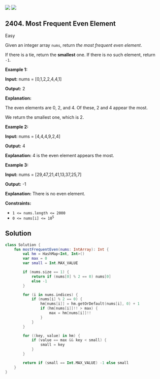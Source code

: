 [![](https://img.shields.io/github/stars/javadev/LeetCode-in-Kotlin?label=Stars&style=flat-square)](https://github.com/javadev/LeetCode-in-Kotlin)
[![](https://img.shields.io/github/forks/javadev/LeetCode-in-Kotlin?label=Fork%20me%20on%20GitHub%20&style=flat-square)](https://github.com/javadev/LeetCode-in-Kotlin/fork)

## 2404\. Most Frequent Even Element

Easy

Given an integer array `nums`, return _the most frequent even element_.

If there is a tie, return the **smallest** one. If there is no such element, return `-1`.

**Example 1:**

**Input:** nums = [0,1,2,2,4,4,1]

**Output:** 2

**Explanation:**

The even elements are 0, 2, and 4. Of these, 2 and 4 appear the most.

We return the smallest one, which is 2.

**Example 2:**

**Input:** nums = [4,4,4,9,2,4]

**Output:** 4

**Explanation:** 4 is the even element appears the most. 

**Example 3:**

**Input:** nums = [29,47,21,41,13,37,25,7]

**Output:** -1

**Explanation:** There is no even element. 

**Constraints:**

*   `1 <= nums.length <= 2000`
*   <code>0 <= nums[i] <= 10<sup>5</sup></code>

## Solution

```kotlin
class Solution {
    fun mostFrequentEven(nums: IntArray): Int {
        val hm = HashMap<Int, Int>()
        var max = 0
        var small = Int.MAX_VALUE

        if (nums.size == 1) {
            return if (nums[0] % 2 == 0) nums[0]
            else -1
        }

        for (i in nums.indices) {
            if (nums[i] % 2 == 0) {
                hm[nums[i]] = hm.getOrDefault(nums[i], 0) + 1
                if (hm[nums[i]]!! > max) {
                    max = hm[nums[i]]!!
                }
            }
        }

        for ((key, value) in hm) {
            if (value == max && key < small) {
                small = key
            }
        }

        return if (small == Int.MAX_VALUE) -1 else small
    }
}
```